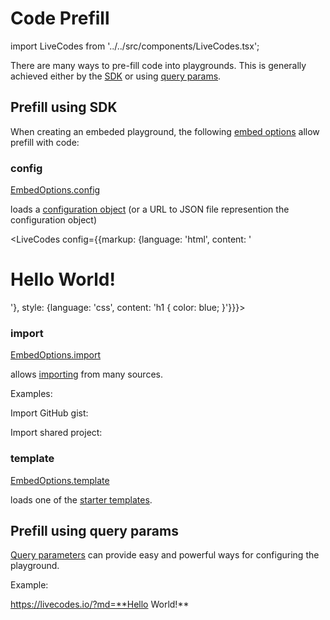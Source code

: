 # Code Prefill

import LiveCodes from '../../src/components/LiveCodes.tsx';

There are many ways to pre-fill code into playgrounds. This is generally achieved either by the [SDK](../sdk/index.md) or using [query params](../configuration/query-params.md).

## Prefill using SDK

When creating an embeded playground, the following [embed options](../sdk/index.md#embed-options) allow prefill with code:

### config

[EmbedOptions.config](../sdk/index.md#config)

loads a [configuration object](../configuration/configuration-object.md) (or a URL to JSON file represention the configuration object)

<LiveCodes config={{markup: {language: 'html', content: '<h1>Hello World!</h1>'}, style: {language: 'css', content: 'h1 { color: blue; }'}}}></LiveCodes>

### import

[EmbedOptions.import](../sdk/index.md#import)

allows [importing](./import.md) from many sources.

Examples:

Import GitHub gist:

<LiveCodes import="https://gist.github.com/f01deb828a42f363502fbae7964d48e9"></LiveCodes>

Import shared project:

<LiveCodes import="id/6ys2b8txf33"></LiveCodes>

### template

[EmbedOptions.template](../sdk/index.md#template)

loads one of the [starter templates](./templates.md).

<LiveCodes template="react"></LiveCodes>

## Prefill using query params

[Query parameters](../configuration/query-params.md) can provide easy and powerful ways for configuring the playground.

Example:

<a href="https://livecodes.io/?md=**Hello World!**" target="_blank">https://livecodes.io/?md=**Hello World!**</a><br /><br />

<LiveCodes query="md=**Hello World!**"></LiveCodes>
